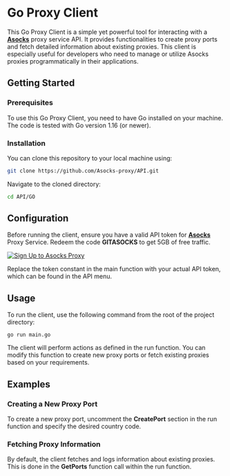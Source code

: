# Go Proxy Client 

This Go Proxy Client is a simple yet powerful tool for interacting with a [**Asocks**](https://asocks.com/c/2SII) proxy service API. It provides functionalities to create proxy ports and fetch detailed information about existing proxies. This client is especially useful for developers who need to manage or utilize Asocks proxies programmatically in their applications.

## Getting Started

### Prerequisites

To use this Go Proxy Client, you need to have Go installed on your machine. The code is tested with Go version 1.16 (or newer).

### Installation

You can clone this repository to your local machine using:

```bash
git clone https://github.com/Asocks-proxy/API.git
```

Navigate to the cloned directory:

```bash
cd API/GO
```

## Configuration

Before running the client, ensure you have a valid API token for [**Asocks**](https://asocks.com/c/2SII) Proxy Service. Redeem the code **GITASOCKS** to get 5GB of free traffic. 

[![Sign Up to Asocks Proxy](https://imageup.ru/img80/4680191/asocks_gh.jpg)](https://asocks.com/c/2SII)

Replace the token constant in the main function with your actual API token, which can be found in the API menu.

## Usage

To run the client, use the following command from the root of the project directory:

```
go run main.go
```

The client will perform actions as defined in the run function. You can modify this function to create new proxy ports or fetch existing proxies based on your requirements.

## Examples
### Creating a New Proxy Port
To create a new proxy port, uncomment the **CreatePort** section in the run function and specify the desired country code.

### Fetching Proxy Information
By default, the client fetches and logs information about existing proxies. This is done in the **GetPorts** function call within the run function.
